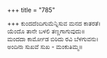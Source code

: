 +++
title = "785"

+++
ಕುಂದದೆಂದಿಗುಮೆನ್ನಿಸುವ ಮನದ ಕಾತರತೆ।  
ಯೆಂದೊ ತಾನೇ ಬಳಲಿ ತಣ್ಣಗಾಗುವುದು॥  
ಮಂದದಾ ಕಾರ್ಮೋಡ ಬಿರಿದು ರವಿ ಬೆಳಗುವನು।  
ಅಂದಿನಾ ಸುಖವೆ ಸುಖ - ಮಂಕುತಿಮ್ಮ॥  
